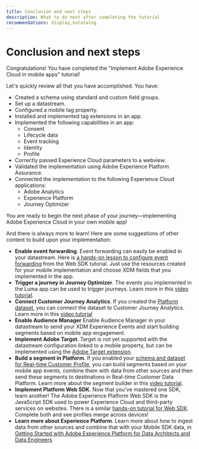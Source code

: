 ```yaml
---
title: Conclusion and next steps
description: What to do next after completing the tutorial
recommendations: display,noCatalog
---
```

# Conclusion and next steps

Congratulations! You have completed the "Implement Adobe Experience Cloud in mobile apps" tutorial!

Let's quickly review all that you have accomplished. You have:

* Created a schema using standard and custom field groups.
* Set up a datastream.
* Configured a mobile tag property.
* Installed and implemented tag extensions in an app.
* Implemented the following capabilities in an app:
  * Consent
  * Lifecycle data
  * Event tracking
  * Identity
  * Profile
* Correctly passed Experience Cloud parameters to a webview.
* Validated the implementation using Adobe Experience Platform Assurance.
* Connected the implementation to the following Experience Cloud applications:
  * Adobe Analytics
  * Experience Platform
  * Journey Optimizer

You are ready to begin the next phase of your journey&mdash;implementing Adobe Experience Cloud in your own mobile app!

And there is always more to learn! Here are some suggestions of other content to build upon your implementation:

* **Enable event forwarding**. Event forwarding can easily be enabled in your datastream. Here is [a hands-on lesson to configure event forwarding](https://experienceleague.adobe.com/docs/platform-learn/implement-web-sdk/event-forwarding/setup-event-forwarding.html) from the Web SDK tutorial. Just use the resources created for your mobile implementation and choose XDM fields that you implemented in the app.
* **Trigger a journey in Journey Optimizer**. The events you implemented in the Luma app can be used to trigger journeys. Learn more in this [video tutorial](https://experienceleague.adobe.com/docs/journey-optimizer-learn/tutorials/create-journeys/use-case-transactional-journey.html).
* **Connect Customer Journey Analytics**. If you created the [Platform dataset](platform.md), you can connect the dataset to Customer Journey Analytics. Learn more in this [video tutorial](https://experienceleague.adobe.com/docs/customer-journey-analytics-learn/tutorials/connecting-customer-journey-analytics-to-data-sources-in-platform.html)
* **Enable Audience Manager** Enable Audience Manager in your datastream to send your XDM Experience Events and start building segments based on mobile app engagement.
* **Implement Adobe Target**. Target is not yet supported with the datastream configuration linked to a mobile property, but can be implemented using the [Adobe Target extension](https://aep-sdks.gitbook.io/docs/using-mobile-extensions/adobe-target).
* **Build a segment in Platform**. If you enabled your [schema and dataset for Real-time Customer Profile](platform.md), you can build segments based on your mobile app events, combine them with data from other sources and then send these segments to destinations in Real-time Customer Data Platform. Learn more about the segment builder in this [video tutorial](https://experienceleague.adobe.com/docs/platform-learn/tutorials/segments/create-segments.html).
* **Implement Platform Web SDK**. Now that you've mastered one SDK, learn another! The Adobe Experience Platform Web SDK is the JavaScript SDK used to power Experience Cloud and third-party services on websites. There is a similar [hands-on tutorial for Web SDK](https://experienceleague.adobe.com/docs/platform-learn/implement-web-sdk/overview.html). Complete both and see profiles merge across devices!
* **Learn more about Experience Platform**. Learn more about how to ingest data from other sources and combine that with your Mobile SDK data, in [Getting Started with Adobe Experience Platform for Data Architects and Data Engineers](https://experienceleague.adobe.com/docs/platform-learn/getting-started-for-data-architects-and-data-engineers/overview.html)